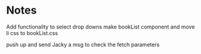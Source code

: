 # Notes

Add functionality to select drop downs
make bookList component and move li css to bookList.css

push up and send Jacky a msg to check the fetch parameters

